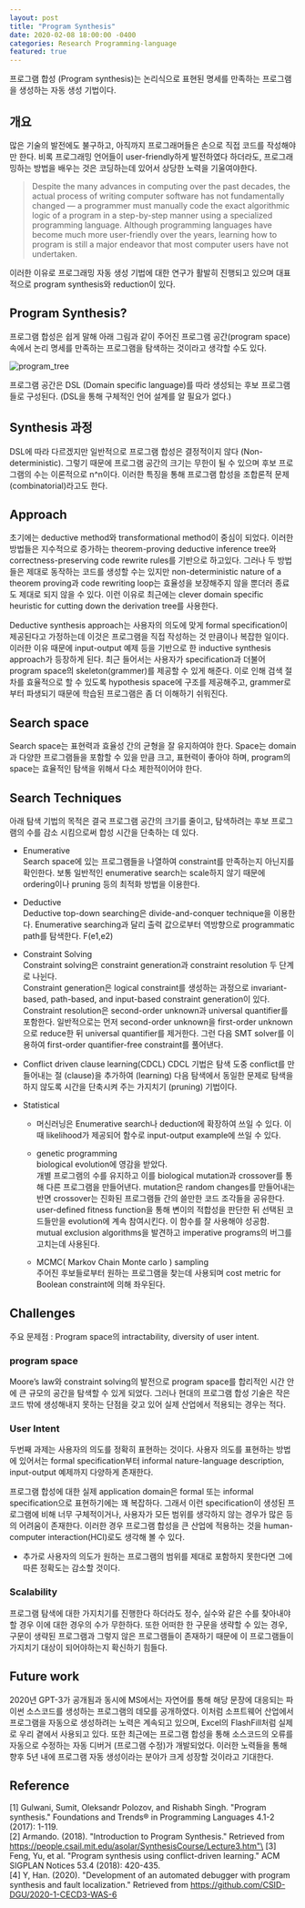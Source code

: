 ```yaml
---
layout: post
title: "Program Synthesis"
date: 2020-02-08 18:00:00 -0400
categories: Research Programming-language
featured: true
---
```


프로그램 합성 (Program synthesis)는 논리식으로 표현된 명세를 만족하는 프로그램을 생성하는 자동 생성 기법이다.

## 개요
많은 기술의 발전에도 불구하고, 아직까지 프로그래머들은 손으로 직접 코드를 작성해야만 한다. 비록 프로그래밍 언어들이 user-friendly하게 발전하였다 하더라도, 프로그래밍하는 방법을 배우는 것은 코딩하는데 있어서 상당한 노력을 기울여야한다.

>Despite the many advances in computing over the past decades, the actual process of writing computer software has not fundamentally changed — a programmer must manually code the exact algorithmic logic of a program in a step-by-step manner using a specialized programming language. Although programming languages have become much more user-friendly over the years, learning how to program is still a major endeavor that most computer users have not undertaken.

이러한 이유로 프로그래밍 자동 생성 기법에 대한 연구가 활발히 진행되고 있으며 대표적으로 program synthesis와 reduction이 있다.

## Program Synthesis?

프로그램 합성은 쉽게 말해 아래 그림과 같이 주어진 프로그램 공간(program space) 속에서 논리 명세를 만족하는 프로그램을 탐색하는 것이라고 생각할 수도 있다. 

![program_tree](https://user-images.githubusercontent.com/24788751/86518342-300b1700-be6c-11ea-8813-3780fdaacc6e.JPG)

프로그램 공간은 DSL (Domain specific language)를 따라 생성되는 후보 프로그램들로 구성된다. (DSL을 통해 구체적인 언어 설계를 알 필요가 없다.)

## Synthesis 과정
DSL에 따라 다르겠지만 일반적으로 프로그램 합성은 결정적이지 않다 (Non-deterministic). 그렇기 때문에 프로그램 공간의 크기는 무한이 될 수 있으며 후보 프로그램의 수는 이론적으로 n^n이다. 이러한 특징을 통해 프로그램 합성을 조합론적 문제 (combinatorial)라고도 한다.

## Approach
초기에는 deductive method와 transformational method이 중심이 되었다. 이러한 방법들은 지수적으로 증가하는 theorem-proving deductive inference tree와 correctness-preserving code rewrite rules를 기반으로 하고있다. 그러나 두 방법들은 제대로 동작하는 코드를 생성할 수는 있지만 non-deterministic nature of a theorem proving과 code rewriting loop는 효율성을 보장해주지 않을 뿐더러 종료도 제대로 되지 않을 수 있다. 이런 이유로 최근에는 clever domain specific heuristic for cutting down the derivation tree를 사용한다.

Deductive synthesis approach는 사용자의 의도에 맞게 formal specification이 제공된다고 가정하는데 이것은 프로그램을 직접 작성하는 것 만큼이나 복잡한 일이다. 이러한 이유 때문에 input-output 예제 등을 기반으로 한 inductive synthesis approach가 등장하게 된다. 최근 들어서는 사용자가 specification과 더불어 program space의 skeleton(grammer)를 제공할 수 있게 해준다. 이로 인해 검색 절차를 효율적으로 할 수 있도록 hypothesis space에 구조를 제공해주고, grammer로부터 파생되기 때문에 학습된 프로그램은 좀 더 이해하기 쉬워진다.   

## Search space
Search space는 표현력과 효율성 간의 균형을 잘 유지하여야 한다. Space는 domain과 다양한 프로그램들을 포함할 수 있을 만큼 크고, 표현력이 좋아야 하며, program의 space는 효율적인 탐색을 위해서 다소 제한적이어야 한다.

## Search Techniques
아래 탐색 기법의 목적은 결국 프로그램 공간의 크기를 줄이고, 탐색하려는 후보 프로그램의 수를 감소 시킴으로써 합성 시간을 단축하는 데 있다.
- Enumerative    
 Search space에 있는 프로그램들을 나열하여 constraint를 만족하는지 아닌지를 확인한다. 보통 일반적인 enumerative search는 scale하지 않기 때문에 ordering이나 pruning 등의 최적화 방법을 이용한다.

- Deductive    
 Deductive top-down searching은 divide-and-conquer technique을 이용한다. Enumerative searching과 달리 출력 값으로부터 역방향으로 programmatic path를 탐색한다. F(e1,e2)

- Constraint Solving    
 Constraint solving은 constraint generation과 constraint resolution 두 단계로 나뉜다.   
 Constraint generation은 logical constraint를 생성하는 과정으로 invariant-based, path-based, and input-based constraint generation이 있다.   
 Constraint resolution은 second-order unknown과 universal quantifier를 포함한다. 일반적으로는 먼저 second-order unknown을 first-order unknown으로 reduce한 뒤 universal quantifier를 제거한다. 그런 다음 SMT solver를 이용하여 first-order quantifier-free constraint를 풀어낸다.

- Conflict driven clause learning(CDCL)
CDCL 기법은 탐색 도중 conflict를 만들어내는 절 (clause)을 추가하여 (learning) 다음 탐색에서 동일한 문제로 탐색을 하지 않도록 시간을 단축시켜 주는 가지치기 (pruning) 기법이다.

- Statistical    
  - 머신러닝은 Enumerative search나 deduction에 확장하여 쓰일 수 있다. 이때 likelihood가 제공되어 함수로 input-output example에 쓰일 수 있다.

  - genetic programming    
biological evolution에 영감을 받았다.   
개별 프로그램의 수를 유지하고 이를 biological mutation과 crossover를 통해 다른 프로그램을 만들어낸다. mutation은 random changes를 만들어내는 반면 crossover는 진화된 프로그램들 간의 쓸만한 코드 조각들을 공유한다. user-defined fitness function을 통해 변이의 적합성을 판단한 뒤 선택된 코드들만을 evolution에 계속 참여시킨다. 이 함수를 잘 사용해야 성공함. mutual exclusion algorithms을 발견하고 imperative programs의 버그를 고치는데 사용된다.   

  - MCMC( Markov Chain Monte carlo ) sampling    
주어진 후보들로부터 원하는 프로그램을 찾는데 사용되며 cost metric for Boolean constraint에 의해 좌우된다. 


## Challenges
주요 문제점 : Program space의 intractability, diversity of user intent.   

### program space
 Moore’s law와 constraint solving의 발전으로 program space를 합리적인 시간 안에 큰 규모의 공간을 탐색할 수 있게 되었다. 그러나 현대의 프로그램 합성 기술은 작은 코드 밖에 생성해내지 못하는 단점을 갖고 있어 실제 산업에서 적용되는 경우는 적다.

### User Intent
두번째 과제는 사용자의 의도를 정확히 표현하는 것이다. 사용자 의도를 표현하는 방법에 있어서는 formal specification부터 informal nature-language description, input-output 예제까지 다양하게 존재한다.

프로그램 합성에 대한 실제 application domain은 formal 또는 informal specification으로 표현하기에는 꽤 복잡하다. 그래서 이런 specification이 생성된 프로그램에 비해 너무 구체적이거나, 사용자가 모든 범위를 생각하지 않는 경우가 많은 등의 어려움이 존재한다. 이러한 경우 프로그램 합성을 큰 산업에 적용하는 것을 human-computer interaction(HCI)로도 생각해 볼 수 있다.

 - 추가로 사용자의 의도가 원하는 프로그램의 범위를 제대로 포함하지 못한다면 그에 따른 정확도는 감소할 것이다.

### Scalability
프로그램 탐색에 대한 가지치기를 진행한다 하더라도 정수, 실수와 같은 수를 찾아내야할 경우 이에 대한 경우의 수가 무한하다. 또한 어떠한 한 구문을 생략할 수 있는 경우, 구문이 생략된 프로그램과 그렇지 않은 프로그램들이 존재하기 때문에 이 프로그램들이 가지치기 대상이 되어야하는지 확신하기 힘들다.

## Future work
2020년 GPT-3가 공개됨과 동시에 MS에서는 자연어를 통해 해당 문장에 대응되는 파이썬 소스코드를 생성하는 프로그램의 데모를 공개하였다. 이처럼 소프트웨어 산업에서 프로그램을 자동으로 생성하려는 노력은 계속되고 있으며, Excel의 FlashFill처럼 실제로 우리 곁에서 사용되고 있다. 또한 최근에는 프로그램 합성을 통해 소스코드의 오류를 자동으로 수정하는 자동 디버거 (프로그램 수정)가 개발되었다. 이러한 노력들을 통해 향후 5년 내에 프로그램 자동 생성이라는 분야가 크게 성장할 것이라고 기대한다.

## Reference
[1] Gulwani, Sumit, Oleksandr Polozov, and Rishabh Singh. "Program synthesis." Foundations and Trends® in Programming Languages 4.1-2 (2017): 1-119.\
[2] Armando. (2018). "Introduction to Program Synthesis." Retrieved from https://people.csail.mit.edu/asolar/SynthesisCourse/Lecture3.htm"\
[3] Feng, Yu, et al. "Program synthesis using conflict-driven learning." ACM SIGPLAN Notices 53.4 (2018): 420-435.\
[4] Y, Han. (2020). "Development of an automated debugger with program synthesis and fault localization." Retrieved from https://github.com/CSID-DGU/2020-1-CECD3-WAS-6

<!-- 
3. Dimensions in Program Synthesis
key dimensions
* 사용자의 의도를 표현할 constraints 종류
* 탐색할 program space
* 적용될 search technique

3.1 User Intent
사용자의 의도는 logical specification, examples, traces, natural language, partial program 등의 다양한 형태로 표현될 수 있고, 시나리오, 사용 기술, 사용자의 배경지식 등에 따라 선택하면 된다.   
Logical specification은 프로그램의 입출력 값 간의 논리적 관계를 말한다.   
Example based specification에 내재되어있는 모호함을 해소하기 위해, 사용자와 interactive loop를 이용할 수 있다.   
Trace는 주어진 입력 값에 대하여 한 단계씩 프로그램이 어떻게 동작해야 하는지를 묘사한 것이다. 또한 단순히 입력 값이 어떤 출력 값으로 매핑되는 것만 설명한 것이 아니라, 특정 입력 값이 어떤 출력 값으로 어떻게 바뀌는지, 그 과정을 설명하기 때문에 trace는 input-output 예제보다 더 자세한 묘사 방법이다. 이는 synthesizer의 관점에서 보면 input-output 예제보다 더 많은 정보를 제공하고, 사용자의 관점에서 더 자세한 묘사를 제공한다.   
since it also illustrates how a specific input should be transformed into the corresponding output as opposed to just describing what the output should be.   

3.2 Search Space
Search space는 표현력과 효율성 간의 균형을 잘 유지하여야 한다. Space는 domain과 다양한 프로그램들을 포함할 수 있을 만큼 크고, 표현력이 좋아야 하며, program의 space는 효율적인 탐색을 위해서 다소 제한적이어야 한다.

3.3 Search Techniques
- Enumerative
 Search space에 있는 프로그램들을 나열하여 constraint를 만족하는지 아닌지를 확인한다. 보통 일반적인 enumerative search는 scale하지 않기 때문에 ordering이나 pruning 등의 최적화 방법을 이용한다.

- Deductive
 Deductive top-down searching은 divide-and-conquer technique을 이용한다. Enumerative searching과 달리 출력 값으로부터 역방향으로 programmatic path를 탐색한다. F(e1,e2)

- Constraint Solving
 Constraint solving은 constraint generation과 constraint resolution 두 단계로 나뉜다.   
 Constraint generation은 logical constraint를 생성하는 과정으로 invariant-based, path-based, and input-based constraint generation이 있다.   
 Constraint resolution은 second-order unknown과 universal quantifier를 포함한다. 일반적으로는 먼저 second-order unknown을 first-order unknown으로 reduce한 뒤 universal quantifier를 제거한다. 그런 다음 SMT solver를 이용하여 first-order quantifier-free constraint를 풀어낸다.   

- Statistical
+ 머신러닝은 Enumerative search나 deduction에 확장하여 쓰일 수 있다. 이때 likelihood가 제공되어 함수로 input-output example에 쓰일 수 있다.

+ genetic programming
biological evolution에 영감을 받았다.   
개별 프로그램의 수를 유지하고 이를 biological mutation과 crossover를 통해 다른 프로그램을 만들어낸다. mutation은 random changes를 만들어내는 반면 crossover는 진화된 프로그램들 간의 쓸만한 코드 조각들을 공유한다. user-defined fitness function을 통해 변이의 적합성을 판단한 뒤 선택된 코드들만을 evolution에 계속 참여시킨다. 이 함수를 잘 사용해야 성공함. mutual exclusion algorithms을 발견하고 imperative programs의 버그를 고치는데 사용된다.   

+ MCMC( Markov Chain Monte carlo ) sampling
주어진 후보들로부터 원하는 프로그램을 찾는데 사용되며 cost metric for Boolean constraint에 의해 좌우된다.   

**Future Work.**
- Debuggability
명세를 개선하는데 도움을 줄 수 있다.   
The user would require active assistance to refine the specification.   
sensitive data, large amount data where the result are not easy to verify manually.   
- Multi-modal input
다각화된 입력을 통해서 단순히 문법적으로 올바른 명령어들을 구성하는 것을 뛰어 넘는다. Multi-modal natural input을 받아 명령형 프로그래밍을 할 수도 있고, examples, demonstrations, natural language, keywords, and sketches 등을 통해 intent를 표현할 수 있다.   
 - Adapability
과거에 합성되었던 데이터를 통해 사용자의 under specification에 대한 모호함을 좀 더 효과적으로 해결할 수 있다.   
- Statistical techniques
semantic knowledge나 다양한 연산자 속성에 좋지만, scalability challenge문제가 남아있다. 다양한 종류의 artifact를 예측하는데 있어 딥러닝 방법에 큰 발전이 있었다. 큰 규모의 코드를 합성하거나 추론하는데 사용될 수 있다.   
- Scaling
현재는 복잡한 논리를 갖는 작은 코드를 합성할 수 있다.   
- Knowledge transfer
하나의 도메인으로부터 얻은 것들을 다른 도메인으로 자동으로 일반화하고 전달할 수 있다.   
- Industrialization
대중화하는 것. 상대적으로 신기술이고 프로그램 분석과 달리 널리 알려져있지 않다. 프레임워크, solver-aided language, domain-specific search components의 분리에 대한 합성의 발전이 이러한 갭을 줄여줄 것이다.   

-->